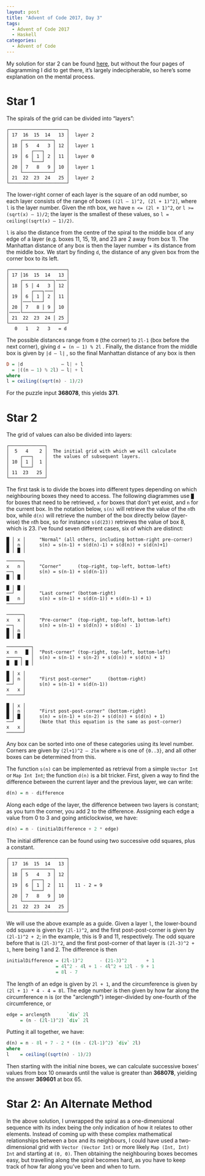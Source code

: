 ```yaml
---
layout: post
title: "Advent of Code 2017, Day 3"
tags:
  - Advent of Code 2017
  - Haskell
categories:
  - Advent of Code
---
```


My solution for star 2 can be found [here](https://github.com/ionathanch/adventofcode-2017/blob/master/03.hs), but without the four pages of diagramming I did to get there, it’s largely indecipherable, so here’s some explanation on the mental process.

<!--more-->

# Star 1
The spirals of the grid can be divided into “layers”:

```
┌─────────────────────┐
│ 17  16  15  14   13 │  layer 2
│    ┌───────────┐    │
│ 18 │ 5   4   3 │ 12 │  layer 1
│    │   ┌───┐   │    │
│ 19 │ 6 │ 1 │ 2 │ 11 │  layer 0
│    │   └───┘   │    │
│ 20 │ 7   8   9 │ 10 │  layer 1
│    └───────────┘    │
│ 21  22  23  24   25 │  layer 2
└─────────────────────┘
```

The lower-right corner of each layer is the square of an odd number, so each layer consists of the range of boxes `((2l — 1)^2, (2l + 1)^2]`, where `l` is the layer number. Given the nth box, we have `n <= (2l + 1)^2`, or `l >= (sqrt(x) — 1)/2`; the layer is the smallest of these values, so `l = ceiling((sqrt(x) — 1)/2)`.

`l` is also the distance from the centre of the spiral to the middle box of any edge of a layer (e.g. boxes 11, 15, 19, and 23 are 2 away from box 1). The Manhattan distance of any box is then the layer number + its distance from the middle box. We start by finding `d`, the distance of any given box from the corner box to its left.

```
┌─────────────────────┐
│ 17 │16  15  14   13 │
│    ┌───────────┐────│
│ 18 │ 5 │ 4   3 │ 12 │
│    │   ┌───┐───│    │
│ 19 │ 6 │ 1 │ 2 │ 11 │
│    │───└───┘   │    │
│ 20 │ 7   8 │ 9 │ 10 │
│────└───────────┘    │
│ 21  22  23  24 │ 25 │
└─────────────────────┘
   0   1   2   3   = d
```

The possible distances range from `0` (the corner) to `2l-1` (box before the next corner), giving `d = (n — 1) % 2l` . Finally, the distance from the middle box is given by `|d — l|` , so the final Manhattan distance of any box is then

```haskell
D = |d              — l| + l
  = |((n — 1) % 2l) — l| + l
where
l = ceiling((sqrt(n) - 1)/2)
```

For the puzzle input **368078**, this yields **371**.

# Star 2
The grid of values can also be divided into layers:

```
┌─────────────┐
│  5   4    2 │  The initial grid with which we will calculate 
│    ┌───┐    │  the values of subsequent layers.
│ 10 │ 1 │  1 │
│    └───┘    │
│ 11  23   25 │
└─────────────┘
```

The first task is to divide the boxes into different types depending on which neighbouring boxes they need to access. The following diagrammes use `█` for boxes that need to be retrieved, `x` for boxes that don’t yet exist, and `n` for the current box. In the notation below, `s(n)` will retrieve the value of the `n`th box, while `d(n)` will retrieve the number of the box directly below (layer-wise) the `n`th box, so for instance `s(d(23))` retrieves the value of box 8, which is 23. I’ve found seven different cases, six of which are distinct:

```
█ │ x │     "Normal" (all others, including bottom-right pre-corner)
█ │ n │     s(n) = s(n-1) + s(d(n)-1) + s(d(n)) + s(d(n)+1)
█ │ █ │

──────┐
x   n │     "Corner"      (top-right, top-left, bottom-left)
──┐   │     s(n) = s(n-1) + s(d(n-1))
█ │ █ │

█ │ █ │
──┘   │     "Last corner" (bottom-right)
█   n │     s(n) = s(n-1) + s(d(n-1)) + s(d(n-1) + 1)
──────┘

──────┐
x   x │     "Pre-corner"  (top-right, top-left, bottom-left)
──┐   │     s(n) = s(n-1) + s(d(n)) + s(d(n) - 1)
█ │ n │
█ │ █ │

─────────┐
x  n   █ │  "Post-corner" (top-right, top-left, bottom-left)
─────┐   │  s(n) = s(n-1) + s(n-2) + s(d(n)) + s(d(n) + 1)
█  █ │ █ │

█ │ x │
█ │ n │     "First post-corner"      (bottom-right)
──┘   │     s(n) = s(n-1) + s(d(n-1))
x   x │
──────┘

█ │ x │
█ │ n │     "First post-post-corner" (bottom-right)
█ │ █ │     s(n) = s(n-1) + s(n-2) + s(d(n)) + s(d(n) + 1)
──┘   │     (Note that this equation is the same as post-corner)
x   x │
──────┘
```

Any box can be sorted into one of these categories using its level number. Corners are given by `(2l+1)^2 — 2lm` where `m` is one of `{0..3}`, and all other boxes can be determined from this.

The function `s(n)` can be implemented as retrieval from a simple `Vector Int` or `Map Int Int`; the function `d(n)` is a bit tricker. First, given a way to find the difference between the current layer and the previous layer, we can write:

```haskell
d(n) = n - difference
```

Along each edge of the layer, the difference between two layers is constant; as you turn the corner, you add 2 to the difference. Assigning each edge a value from 0 to 3 and going anticlockwise, we have:

```haskell
d(n) = n - (initialDifference + 2 * edge)
```

The initial difference can be found using two successive odd squares, plus a constant.

```
┌─────────────────────┐
│ 17  16  15  14   13 │
│    ┌───────────┐    │
│ 18 │ 5   4   3 │ 12 │
│    │   ┌───┐   │    │
│ 19 │ 6 │ 1 │ 2 │ 11 │  11 - 2 = 9
│    │   └───┘   │    │
│ 20 │ 7   8   9 │ 10 │
│    └───────────┘    │
│ 21  22  23  24   25 │
└─────────────────────┘
```

We will use the above example as a guide. Given a layer `l`, the lower-bound odd square is given by `(2l-1)^2`, and the first post-post-corner is given by `(2l-1)^2 + 2`; in the example, this is 9 and 11, respectively. The odd square before that is `(2l-3)^2`, and the first post-corner of that layer is `(2l-3)^2 + 1`, here being 1 and 2. The difference is then

```haskell
initialDifference = (2l-1)^2      - (21-3)^2       + 1
                  = 4l^2 - 4l + 1 - 4l^2 + 12l - 9 + 1
                  = 8l - 7
```

The length of an edge is given by `2l + 1`, and the circumference is given by `(2l + 1) * 4 - 4 = 8l`. The edge number is then given by how far along the circumference n is (or the "arclength") integer-divided by one-fourth of the circumference, or

```haskell
edge = arclength      `div` 2l
     = (n - (2l-1)^2) `div` 2l
```

Putting it all together, we have:

```haskell
d(n) = n - 8l + 7 - 2 * ((n - (2l-1)^2) `div` 2l)
where
l    = ceiling((sqrt(n) - 1)/2)
```

Then starting with the initial nine boxes, we can calculate successive boxes’ values from box 10 onwards until the value is greater than **368078**, yielding the answer **369601** at box 65.

# Star 2: An Alternate Method
In the above solution, I unwrapped the spiral as a one-dimensional sequence with its index being the only indication of how it relates to other elements. Instead of coming up with these complex mathematical relationships between a box and its neighbours, I could have used a two-dimensional grid with `Vector (Vector Int)` or more likely `Map (Int, Int) Int` and starting at `(0, 0)`. Then obtaining the neighbouring boxes becomes easy, but travelling along the spiral becomes hard, as you have to keep track of how far along you’ve been and when to turn.
